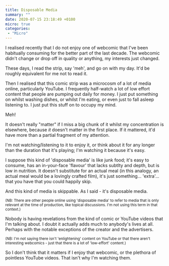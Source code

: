 ```yaml
---
title: Disposable Media
summary: ""
date: 2020-07-15 23:18:49 +0100
micro: true
categories:
 - "Micro"
---
```


I realised recently that I do not enjoy one of webcomic that I've been habitually consuming for the better part of the last decade. The webcomic didn't change or drop off in quality or anything, my interests just changed.

These days, I read the strip, say 'meh', and go on with my day. It'd be roughly equivalent for me not to read it.

Then I realised that this comic strip was a microcosm of a lot of media online, particularly YouTube. I frequently half-watch a lot of low effort content that people are pumping out daily for money. I just put something on whilst washing dishes, or whilst I'm eating, or even just to fall asleep listening to. I just put this stuff on to occupy my mind.

Meh!

It doesn't really "matter" if I miss a big chunk of it whilst my concentration is elsewhere, because *it* doesn't matter in the first place. If it mattered, it'd have more than a partial fragment of my attention.

I'm not watching/listening to it to enjoy it, or think about it for any longer than the duration that it's playing; I'm watching it because it's easy.

I suppose this kind of 'disposable media' is like junk food; it's easy to consume, has an in-your-face 'flavour' that lacks subtlty and depth, but is low in nutrition. It doesn't substitute for an actual meal (in this analogy, an actual meal would be a lovingly crafted film), it's just something... 'extra'... that you have that you could happily skip.

And this kind of media is skippable. As I said - it's disposable media.

<small>(NB: There are other people online using 'disposable media' to refer to media that is only relevant at the time of production, like topical discussions. I'm not using this term in that context.)</small>

Nobody is having revelations from the kind of comic or YouTube videos that I'm talking about. I doubt it actually adds much to anybody's lives at all. Perhaps with the notable exceptions of the creator and the advertisers.

<small>(NB: I'm not saying there isn't 'enlightening' content on YouTube or that there aren't interesting webcomics - just that there is a lot of 'low-effort' content.)</small>

So I don't think that it matters if I enjoy that webcomic, or the plethora of pointless YouTube videos. That isn't why I'm watching them.
